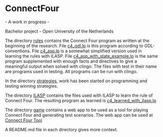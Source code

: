 # ConnectFour
\- A work in progress \-

Bachelor project - Open University of the Netherlands

The directory [rules](./rules/) contains the Connect Four program as written at the beginning of the research. File [c4\_gdl.lp](./rules/c4_gdl.lp) is this program according to GDL-conventions. File [c4\_asp.lp](./rules/c4_asp.lp) is a somewhat simplified version used in learning the rules with ILASP. File [c4\_asp\_with\_state\_example.lp](./rules/c4_asp_with_state_example.lp) is the same program supplemented with enough facts and directives to give a meaningful output when solved with clingo.  The files with test in their name are programs used in testing. All programs can be run with clingo.

In the directory [strategies](./strategies/), work has been started on programming and testing winning strategies.
 
The directory [ILASP](./ILASP/) contains the files used with ILASP to learn the rule of Connect Four. The resulting program as learned is [c4\_learned\_with\_ilasp.lp](./ILASP/c4_learned_with_ilasp.lp)

The directory [game](./game/) contains a web app to be used as a tool for playing Connect Four and generating test scenarios. The web app can be used at [Connect Four Tool](https://kladblok.app)

A README.md file in each directory gives more context.